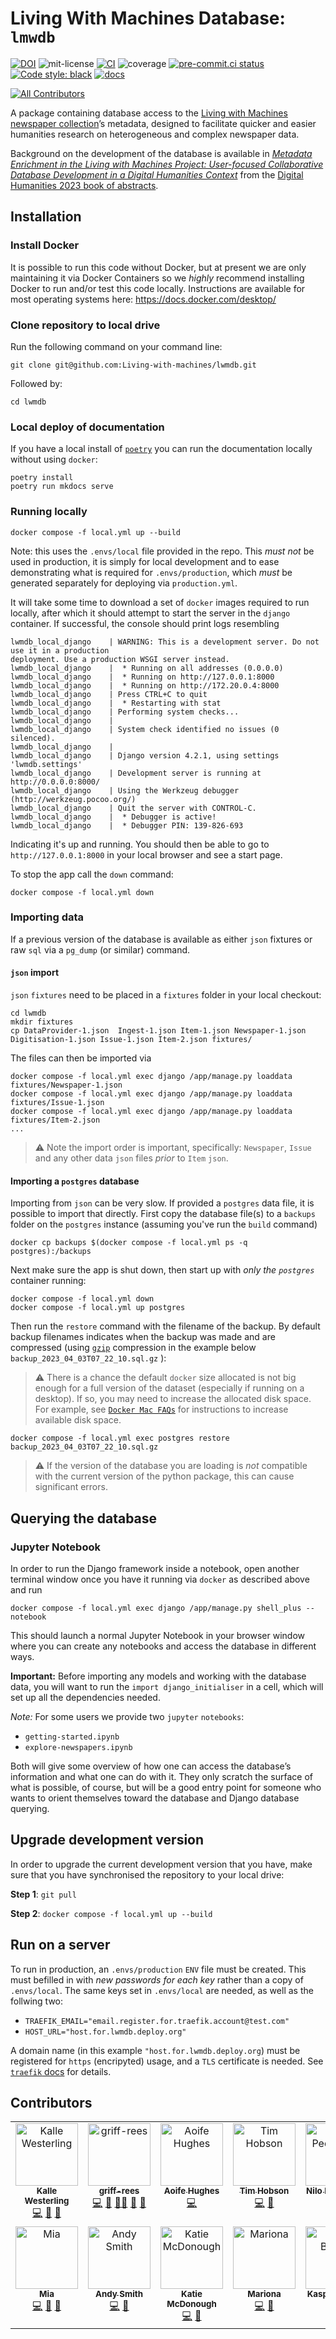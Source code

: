 # Living With Machines Database: `lmwdb`

<!-- prettier-ignore-start -->
[![DOI](https://zenodo.org/badge/460939495.svg)](https://zenodo.org/badge/latestdoi/460939495)
![mit-license](https://img.shields.io/github/license/living-with-machines/lwmdb)
[![CI](https://github.com/living-with-machines/lwmdb/actions/workflows/ci.yml/badge.svg)](https://github.com/living-with-machines/lwmdb/actions)
![coverage](https://living-with-machines.github.io/lwmdb/assets/coverage.svg)
[![pre-commit.ci status](https://results.pre-commit.ci/badge/github/Living-with-machines/lwmdb/main.svg)](https://results.pre-commit.ci/latest/github/Living-with-machines/lwmdb/main)
[![Code style: black](https://img.shields.io/badge/code%20style-black-000000.svg)](https://black.readthedocs.io/en/stable/)
[![docs](https://github.com/living-with-machines/lwmdb/actions/workflows/ci.yml/badge.svg?branch=gh-pages)](https://living-with-machines.github.io/lwmdb/)

<!-- ALL-CONTRIBUTORS-BADGE:START - Do not remove or modify this section -->
[![All Contributors](https://img.shields.io/badge/all_contributors-13-orange.svg?style=flat-square)](#contributors-)
<!-- ALL-CONTRIBUTORS-BADGE:END -->
<!-- prettier-ignore-end -->

A package containing database access to the [Living with Machines](https://livingwithmachines.ac.uk/) [newspaper collection](https://livingwithmachines.ac.uk/achievements/)’s metadata, designed to facilitate quicker and easier humanities research on heterogeneous and complex newspaper data.

Background on the development of the database is available in [_Metadata Enrichment in the Living with Machines Project: User-focused Collaborative Database Development in a Digital Humanities Context_](https://zenodo.org/record/8107389) from the [Digital Humanities 2023 book of abstracts](https://zenodo.org/record/7961822).

## Installation

### Install Docker

It is possible to run this code without Docker, but at present we are only maintaining it via Docker Containers so we _highly_ recommend installing Docker to run and/or test this code locally. Instructions are available for most operating systems here: https://docs.docker.com/desktop/

### Clone repository to local drive

Run the following command on your command line:

```console
git clone git@github.com:Living-with-machines/lwmdb.git
```

Followed by:

```console
cd lwmdb
```

### Local deploy of documentation

If you have a local install of [`poetry`](https://python-poetry.org/docs/) you can run the documentation locally without using `docker`:

```console
poetry install
poetry run mkdocs serve
```

### Running locally

```console
docker compose -f local.yml up --build
```

Note: this uses the `.envs/local` file provided in the repo. This _must not_ be used in production, it is simply for local development and to ease demonstrating what is required for `.envs/production`, which _must_ be generated separately for deploying via `production.yml`.

It will take some time to download a set of `docker` images required to run locally, after which it should attempt to start the server in the `django` container. If successful, the console should print logs resembling

```console
lwmdb_local_django    | WARNING: This is a development server. Do not use it in a production
deployment. Use a production WSGI server instead.
lwmdb_local_django    |  * Running on all addresses (0.0.0.0)
lwmdb_local_django    |  * Running on http://127.0.0.1:8000
lwmdb_local_django    |  * Running on http://172.20.0.4:8000
lwmdb_local_django    | Press CTRL+C to quit
lwmdb_local_django    |  * Restarting with stat
lwmdb_local_django    | Performing system checks...
lwmdb_local_django    |
lwmdb_local_django    | System check identified no issues (0 silenced).
lwmdb_local_django    |
lwmdb_local_django    | Django version 4.2.1, using settings 'lwmdb.settings'
lwmdb_local_django    | Development server is running at http://0.0.0.0:8000/
lwmdb_local_django    | Using the Werkzeug debugger (http://werkzeug.pocoo.org/)
lwmdb_local_django    | Quit the server with CONTROL-C.
lwmdb_local_django    |  * Debugger is active!
lwmdb_local_django    |  * Debugger PIN: 139-826-693
```

Indicating it's up and running. You should then be able to go to `http://127.0.0.1:8000` in your local browser and see a start page.

To stop the app call the `down` command:

```console
docker compose -f local.yml down
```

### Importing data

If a previous version of the database is available as either `json` fixtures or raw `sql` via a `pg_dump` (or similar) command.

#### `json` import

`json` `fixtures` need to be placed in a `fixtures` folder in your local checkout:

```console
cd lwmdb
mkdir fixtures
cp DataProvider-1.json  Ingest-1.json Item-1.json Newspaper-1.json Digitisation-1.json Issue-1.json Item-2.json fixtures/
```

The files can then be imported via

```console
docker compose -f local.yml exec django /app/manage.py loaddata fixtures/Newspaper-1.json
docker compose -f local.yml exec django /app/manage.py loaddata fixtures/Issue-1.json
docker compose -f local.yml exec django /app/manage.py loaddata fixtures/Item-2.json
...
```

> :warning: Note the import order is important, specifically: `Newspaper`, `Issue` and any other data `json` files _prior_ to `Item` `json`.

#### Importing a `postgres` database

Importing from `json` can be very slow. If provided a `postgres` data file, it is possible to import that directly. First copy the database file(s) to a `backups` folder on the `postgres` instance (assuming you've run the `build` command)

```console
docker cp backups $(docker compose -f local.yml ps -q postgres):/backups
```

Next make sure the app is shut down, then start up with _only the `postgres`_ container running:

```console
docker compose -f local.yml down
docker compose -f local.yml up postgres
```

Then run the `restore` command with the filename of the backup. By default backup filenames indicates when the backup was made and are compressed (using [`gzip`](https://en.wikipedia.org/wiki/Gzip) compression in the example below `backup_2023_04_03T07_22_10.sql.gz` ):

> :warning: There is a chance the default `docker` size allocated is not big enough for a full version of the dataset (especially if running on a desktop). If so, you may need to increase the allocated disk space. For example, see [`Docker Mac FAQs`](https://docs.docker.com/desktop/faqs/macfaqs/#where-does-docker-desktop-store-linux-containers-and-images) for instructions to increase available disk space.

```console
docker compose -f local.yml exec postgres restore backup_2023_04_03T07_22_10.sql.gz
```

> :warning: If the version of the database you are loading is _not_ compatible with the current version of the python package, this can cause significant errors.

## Querying the database

### Jupyter Notebook

In order to run the Django framework inside a notebook, open another terminal window once you have it running via `docker` as described above and run

```console
docker compose -f local.yml exec django /app/manage.py shell_plus --notebook
```

This should launch a normal Jupyter Notebook in your browser window where you can create any notebooks and access the database in different ways.

**Important:** Before importing any models and working with the database data, you will want to run the `import django_initialiser` in a cell, which will set up all the dependencies needed.

_Note:_ For some users we provide two `jupyter` `notebooks`:

- `getting-started.ipynb`
- `explore-newspapers.ipynb`

Both will give some overview of how one can access the database’s information and what one can do with it. They only scratch the surface of what is possible, of course, but will be a good entry point for someone who wants to orient themselves toward the database and Django database querying.

## Upgrade development version

In order to upgrade the current development version that you have, make sure that you have synchronised the repository to your local drive:

**Step 1**: `git pull`

**Step 2**: `docker compose -f local.yml up --build`

## Run on a server

To run in production, an `.envs/production` `ENV` file must be created. This must befilled in with _new passwords for each key_ rather than a copy of `.envs/local`. The same keys set in `.envs/local` are needed, as well as the follwing two:

- `TRAEFIK_EMAIL="email.register.for.traefik.account@test.com"`
- `HOST_URL="host.for.lwmdb.deploy.org"`

A domain name (in this example `"host.for.lwmdb.deploy.org`) must be registered for `https` (encripyted) usage, and a `TLS` certificate is needed. See [`traefik` docs](https://doc.traefik.io/traefik/https/acme/) for details.

## Contributors

<!-- ALL-CONTRIBUTORS-LIST:START - Do not remove or modify this section -->
<!-- prettier-ignore-start -->
<!-- markdownlint-disable -->
<table>
  <tbody>
    <tr>
      <td align="center" valign="top" width="14.28%"><a href="http://www.westerling.nu"><img src="https://avatars.githubusercontent.com/u/7298727?v=4?s=100" width="100px;" alt="Kalle Westerling"/><br /><sub><b>Kalle Westerling</b></sub></a><br /><a href="https://github.com/Living-with-machines/lwmdb/commits?author=kallewesterling" title="Code">💻</a> <a href="#ideas-kallewesterling" title="Ideas, Planning, & Feedback">🤔</a> <a href="https://github.com/Living-with-machines/lwmdb/commits?author=kallewesterling" title="Documentation">📖</a></td>
      <td align="center" valign="top" width="14.28%"><a href="https://github.com/griff-rees"><img src="https://avatars.githubusercontent.com/u/60181741?v=4?s=100" width="100px;" alt="griff-rees"/><br /><sub><b>griff-rees</b></sub></a><br /><a href="https://github.com/Living-with-machines/lwmdb/commits?author=griff-rees" title="Code">💻</a> <a href="#ideas-griff-rees" title="Ideas, Planning, & Feedback">🤔</a> <a href="#mentoring-griff-rees" title="Mentoring">🧑‍🏫</a> <a href="#maintenance-griff-rees" title="Maintenance">🚧</a> <a href="https://github.com/Living-with-machines/lwmdb/commits?author=griff-rees" title="Documentation">📖</a></td>
      <td align="center" valign="top" width="14.28%"><a href="https://github.com/AoifeHughes"><img src="https://avatars.githubusercontent.com/u/10923695?v=4?s=100" width="100px;" alt="Aoife Hughes"/><br /><sub><b>Aoife Hughes</b></sub></a><br /><a href="https://github.com/Living-with-machines/lwmdb/commits?author=AoifeHughes" title="Code">💻</a></td>
      <td align="center" valign="top" width="14.28%"><a href="https://github.com/thobson88"><img src="https://avatars.githubusercontent.com/u/26117394?v=4?s=100" width="100px;" alt="Tim Hobson"/><br /><sub><b>Tim Hobson</b></sub></a><br /><a href="https://github.com/Living-with-machines/lwmdb/commits?author=thobson88" title="Code">💻</a> <a href="#ideas-thobson88" title="Ideas, Planning, & Feedback">🤔</a></td>
      <td align="center" valign="top" width="14.28%"><a href="http://npedrazzini.github.io"><img src="https://avatars.githubusercontent.com/u/35242366?v=4?s=100" width="100px;" alt="Nilo Pedrazzini"/><br /><sub><b>Nilo Pedrazzini</b></sub></a><br /><a href="https://github.com/Living-with-machines/lwmdb/commits?author=npedrazzini" title="Code">💻</a> <a href="#ideas-npedrazzini" title="Ideas, Planning, & Feedback">🤔</a></td>
      <td align="center" valign="top" width="14.28%"><a href="https://christinalast.com"><img src="https://avatars.githubusercontent.com/u/36204574?v=4?s=100" width="100px;" alt="Christina Last"/><br /><sub><b>Christina Last</b></sub></a><br /><a href="https://github.com/Living-with-machines/lwmdb/commits?author=ChristinaLast" title="Code">💻</a> <a href="#ideas-ChristinaLast" title="Ideas, Planning, & Feedback">🤔</a></td>
      <td align="center" valign="top" width="14.28%"><a href="https://github.com/claireaustin01"><img src="https://avatars.githubusercontent.com/u/45455829?v=4?s=100" width="100px;" alt="claireaustin01"/><br /><sub><b>claireaustin01</b></sub></a><br /><a href="#ideas-claireaustin01" title="Ideas, Planning, & Feedback">🤔</a></td>
    </tr>
    <tr>
      <td align="center" valign="top" width="14.28%"><a href="http://openobjects.org.uk"><img src="https://avatars.githubusercontent.com/u/380763?v=4?s=100" width="100px;" alt="Mia"/><br /><sub><b>Mia</b></sub></a><br /><a href="https://github.com/Living-with-machines/lwmdb/commits?author=mialondon" title="Code">💻</a> <a href="#ideas-mialondon" title="Ideas, Planning, & Feedback">🤔</a> <a href="https://github.com/Living-with-machines/lwmdb/commits?author=mialondon" title="Documentation">📖</a></td>
      <td align="center" valign="top" width="14.28%"><a href="https://github.com/andrewphilipsmith"><img src="https://avatars.githubusercontent.com/u/5346065?v=4?s=100" width="100px;" alt="Andy Smith"/><br /><sub><b>Andy Smith</b></sub></a><br /><a href="https://github.com/Living-with-machines/lwmdb/commits?author=andrewphilipsmith" title="Code">💻</a> <a href="#ideas-andrewphilipsmith" title="Ideas, Planning, & Feedback">🤔</a></td>
      <td align="center" valign="top" width="14.28%"><a href="https://www.turing.ac.uk/people/researchers/katherine-mcdonough"><img src="https://avatars.githubusercontent.com/u/20363927?v=4?s=100" width="100px;" alt="Katie McDonough"/><br /><sub><b>Katie McDonough</b></sub></a><br /><a href="https://github.com/Living-with-machines/lwmdb/commits?author=kmcdono2" title="Code">💻</a> <a href="#ideas-kmcdono2" title="Ideas, Planning, & Feedback">🤔</a></td>
      <td align="center" valign="top" width="14.28%"><a href="https://github.com/mcollardanuy"><img src="https://avatars.githubusercontent.com/u/46483603?v=4?s=100" width="100px;" alt="Mariona"/><br /><sub><b>Mariona</b></sub></a><br /><a href="https://github.com/Living-with-machines/lwmdb/commits?author=mcollardanuy" title="Code">💻</a> <a href="#ideas-mcollardanuy" title="Ideas, Planning, & Feedback">🤔</a></td>
      <td align="center" valign="top" width="14.28%"><a href="https://github.com/kasparvonbeelen"><img src="https://avatars.githubusercontent.com/u/11618160?v=4?s=100" width="100px;" alt="Kaspar Beelen"/><br /><sub><b>Kaspar Beelen</b></sub></a><br /><a href="https://github.com/Living-with-machines/lwmdb/commits?author=kasparvonbeelen" title="Code">💻</a> <a href="#ideas-kasparvonbeelen" title="Ideas, Planning, & Feedback">🤔</a></td>
      <td align="center" valign="top" width="14.28%"><a href="https://github.com/DavidBeavan"><img src="https://avatars.githubusercontent.com/u/6524799?v=4?s=100" width="100px;" alt="David Beavan"/><br /><sub><b>David Beavan</b></sub></a><br /><a href="https://github.com/Living-with-machines/lwmdb/commits?author=DavidBeavan" title="Code">💻</a> <a href="#ideas-DavidBeavan" title="Ideas, Planning, & Feedback">🤔</a></td>
    </tr>
  </tbody>
</table>

<!-- markdownlint-restore -->
<!-- prettier-ignore-end -->

<!-- ALL-CONTRIBUTORS-LIST:END -->
<!-- prettier-ignore-start -->
<!-- markdownlint-disable -->
